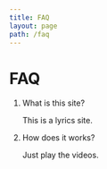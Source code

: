 ```yaml
---
title: FAQ
layout: page
path: /faq
---
```


# FAQ

1. What is this site?

    This is a lyrics site.

2. How does it works?

    Just play the videos.